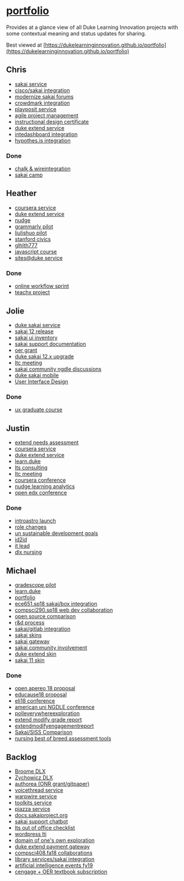 # [portfolio](https://github.com/dukelearninginnovation/portfolio)

Provides at a glance view of all Duke Learning Innovation projects with some contextual meaning and status updates for sharing.

Best viewed at [https://dukelearninginnovation.github.io/portfolio](https://dukelearninginnovation.github.io/portfolio)


## Chris

* [sakai service](sakai.service)
* [cisco/sakai integration]()
* [modernize sakai forums](sakai.community)
* [crowdmark integration]()
* [playposit service](playposit.service)
* [agile project management]()
* [instructional design certificate]()
* [duke extend service](extend.service)
* [intedashboard integration]()
* [hypothes.is integration]()

### Done

* [chalk & wireintegration]()
* [sakai camp](sakai.community)

## Heather

* [coursera service](coursera.support.service)
* [duke extend service](extend.service)
* [nudge](nudge.project)
* [grammarly pilot]()
* [liulishuo pilot]()
* [stanford civics](stanford.civics.course)
* [glhlth777](glhlth.777.course)
* [javascript course]()
* [sites@duke service]()

### Done

* [online workflow sprint](online.workflow.sprint.project)
* [teachx project]()

## Jolie

* [duke sakai service](sakai.service)
* [sakai 12 release](sakai.community)
* [sakai ui inventory](sakai.ui.inventory.project)
* [sakai support documentation]()
* [oer grant]()
* [duke sakai 12.x upgrade](sakai.12.upgrade.project)
* [ltc meeting]()
* [sakai community ngdle discussions]()
* [duke sakai mobile]()
* [User Interface Design]()

### Done

* [ux graduate course]()

## Justin

* [extend needs assessment](extend.needs.assessment.project)
* [coursera service](coursera.support.service)
* [duke extend service](extend.service)
* [learn.duke](learn.duke.project)
* [lts consulting]()
* [ltc meeting]()
* [coursera conference]()
* [nudge learning analytics]()
* [open edx conference]()

### Done

* [introastro launch]()
* [role changes]()
* [un sustainable development goals]()
* [id2id]()
* [it lead]()
* [dlx nursing]()

## Michael

* [gradescope pilot](gradescope.project)
* [learn.duke](learn.duke.project)
* [portfolio](/)
* [ece651.sp18 sakai/box integration](ece651.sp18.project)
* [compsci290.sp18 web dev collaboration]()
* [open source comparison]()
* [r&d process]()
* [sakai/gitlab integration]()
* [sakai skins]()
* [sakai gateway]()
* [sakai community involvement](sakai.community)
* [duke extend skin]()
* [sakai 11 skin]()

### Done

* [open apereo 18 proposal]()
* [educause18 proposal]()
* [eli18 conference]()
* [american uni NGDLE conference]()
* [polleverywhereexploration]()
* [extend modify grade report]()
* [extendmodifyengagementreport]()
* [Sakai/SISS Comparison](sakai.siss.comparison.project)
* [nursing best of breed assessment tools]()

## Backlog

* [Broome DLX]()
* [Zychowicz DLX]()
* [authorea \(ONR grant/gitpaper\)]()
* [voicethread service]()
* [warpwire service]()
* [toolkits service]()
* [piazza service]()
* [docs.sakaiproject.org]()
* [sakai support chatbot]()
* [lts out of office checklist]()
* [wordpress lti]()
* [domain of one's own exploration]()
* [duke extend payment gateway]()
* [compsci408.fa18 collaborations]()
* [library services/sakai integration]()
* [artificial intelligence events fy19]()
* [cengage + OER textbook subscription]()







